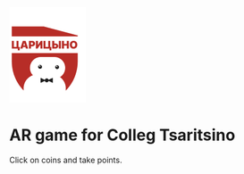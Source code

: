 <img src="./Main/Ui/Images/Logo.png">

# AR game for Colleg Tsaritsino

Click on coins and take points.

